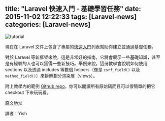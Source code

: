 title: "Laravel 快速入門 - 基礎學習任務"
date: 2015-11-02 12:22:33
tags: [Laravel-news]
categories: [Laravel-news]
---

![tutorial](http://i.imgur.com/E4ifp0P.png)

現在在 Laravel 文件上包含了專屬的[快速入門](http://laravel.com/docs/5.1/quickstart)列表幫助你建立並通過基礎任務。

對於 Laravel 等新框架來說，這是非常好的指南，它將會展示一些基礎知識，甚至是有經驗的人也可以獲得一些新技巧。舉例來說，這份教學會說明如何使用 sections 以及透過 includes 等數個 helpers（像是 `csrf_field()` 以及 `method_field()`）來拆解劃分渲染層（views）。

附上教學內的範例 [Github repo](http://github.com/laravel/quickstart-basic)，你可以閱讀所有原始碼而且可以很簡單的把它 checkout 下來玩玩看。

[原文地址](https://laravel-news.com/2015/10/laravel-quick-start-learn-to-build-a-task-list/)

譯者：Yish